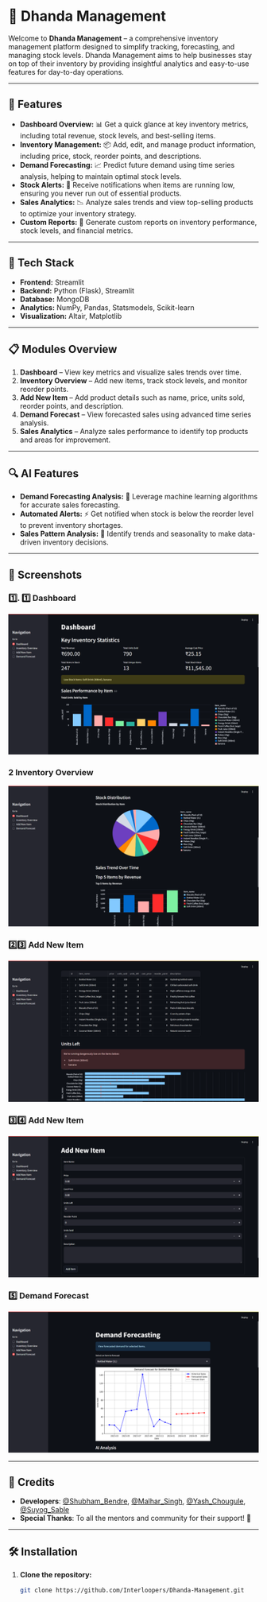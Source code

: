 # 🏢 Dhanda Management

Welcome to **Dhanda Management** – a comprehensive inventory management platform designed to simplify tracking, forecasting, and managing stock levels. Dhanda Management aims to help businesses stay on top of their inventory by providing insightful analytics and easy-to-use features for day-to-day operations.

---

## 🌟 Features

- **Dashboard Overview:** 📊 Get a quick glance at key inventory metrics, including total revenue, stock levels, and best-selling items.
- **Inventory Management:** 📦 Add, edit, and manage product information, including price, stock, reorder points, and descriptions.
- **Demand Forecasting:** 📈 Predict future demand using time series analysis, helping to maintain optimal stock levels.
- **Stock Alerts:** 🚨 Receive notifications when items are running low, ensuring you never run out of essential products.
- **Sales Analytics:** 📉 Analyze sales trends and view top-selling products to optimize your inventory strategy.
- **Custom Reports:** 📑 Generate custom reports on inventory performance, stock levels, and financial metrics.

---

## 🚀 Tech Stack

- **Frontend:** Streamlit
- **Backend:** Python (Flask), Streamlit
- **Database:** MongoDB
- **Analytics:** NumPy, Pandas, Statsmodels, Scikit-learn
- **Visualization:** Altair, Matplotlib

---

## 📋 Modules Overview

1. **Dashboard** – View key metrics and visualize sales trends over time.
2. **Inventory Overview** – Add new items, track stock levels, and monitor reorder points.
3. **Add New Item** – Add product details such as name, price, units sold, reorder points, and description.
4. **Demand Forecast** – View forecasted sales using advanced time series analysis.
5. **Sales Analytics** – Analyze sales performance to identify top products and areas for improvement.

---

## 🔍 AI Features

- **Demand Forecasting Analysis:** 🧠 Leverage machine learning algorithms for accurate sales forecasting.
- **Automated Alerts:** ⚡ Get notified when stock is below the reorder level to prevent inventory shortages.
- **Sales Pattern Analysis:** 🔎 Identify trends and seasonality to make data-driven inventory decisions.

---

## 📸 Screenshots

### 1️⃣. 1️⃣ Dashboard
![Dashboard](./images/1a.png)

### 2️ Inventory Overview
![Inventory](./images/1b.png)

### 2️⃣3️⃣ Add New Item
![Add Item](./images/2.png)

### 3️⃣4️⃣ Add New Item
![Forecast](./images/3.png)

### 5️⃣ Demand Forecast
![Sales Analytics](./images/4a.png)

---

## 📜 **Credits**  
- **Developers**: [@Shubham_Bendre](https://github.com/Shubham-Bendre), [@Malhar_Singh](https://github.com/Malhar2400), [@Yash_Chougule](https://github.com/YxASH), [@Suyog_Sable](https://github.com/Suyog_Sable)  
- **Special Thanks**: To all the mentors and community for their support! 🎉
  
---

## 🛠️ Installation

1. **Clone the repository:**  
   ```bash
   git clone https://github.com/Interloopers/Dhanda-Management.git
